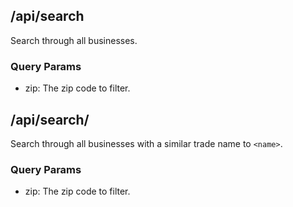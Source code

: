 ## /api/search

Search through all businesses.

### Query Params

- zip: The zip code to filter.

## /api/search/<name>

Search through all businesses with a similar trade name to `<name>`.

### Query Params

- zip: The zip code to filter.
